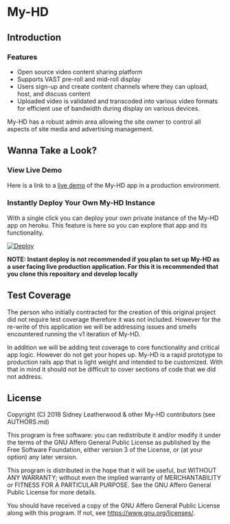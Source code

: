 # My-HD

## Introduction

### Features

* Open source video content sharing platform
* Supports VAST pre-roll and mid-roll display
* Users sign-up and create content channels where they can upload, host, and discuss content
* Uploaded video is validated and transcoded into various video formats for efficient use of bandwidth during display on various devices.

My-HD has a robust admin area allowing the site owner to control all aspects of site media and advertising management.  

## Wanna Take a Look?

### View Live Demo

Here is a link to a [live demo](https://my-hd.herokuapp.com/) of the My-HD app in a production environment.

### Instantly Deploy Your Own My-HD Instance

With a single click you can deploy your own private instance of the My-HD app on heroku. This feature is here so you can explore that app and its functionality.

[![Deploy](https://www.herokucdn.com/deploy/button.svg)](https://heroku.com/deploy)

**__NOTE: Instant deploy is not recommended if you plan to set up My-HD as a user facing live production application. For this it is recommended that you clone this repository and develop locally__**

## Test Coverage

The person who initially contracted for the creation of this original project did not require test coverage therefore it was not included. However for the re-write of this application we will be addressing issues and smells encountered running the v1 iteration of My-HD.

In addition we will be adding test coverage to core functionality and critical app logic. However do not get your hopes up. My-HD is a rapid prototype to production rails app that is light weight and intended to be customized. With that in mind it should not be difficult to cover sections of code that we did not address.

## License

Copyright (C) 2018 Sidney Leatherwood & other My-HD contributors (see AUTHORS.md)

This program is free software: you can redistribute it and/or modify it under the terms of the GNU Affero General Public License as published by the Free Software Foundation, either version 3 of the License, or (at your option) any later version.

This program is distributed in the hope that it will be useful, but WITHOUT ANY WARRANTY; without even the implied warranty of MERCHANTABILITY or FITNESS FOR A PARTICULAR PURPOSE. See the GNU Affero General Public License for more details.

You should have received a copy of the GNU Affero General Public License along with this program. If not, see <https://www.gnu.org/licenses/>.
